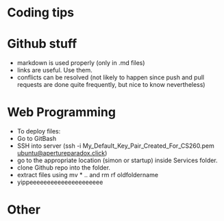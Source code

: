 # Coding tips
# Github stuff
 - markdown is used properly (only in .md files)
 - links are useful. Use them.
 - conflicts can be resolved (not likely to happen since push and pull requests are done quite frequently, but nice to know nevertheless)
# Web Programming
 - To deploy files:
 - Go to GitBash
 - SSH into server (ssh -i My_Default_Key_Pair_Created_For_CS260.pem ubuntu@apertureparadox.click)
 - go to the appropriate location (simon or startup) inside Services folder.
 - clone Github repo into the folder.
 - extract files using mv * .. and rm rf oldfoldername
 - yippeeeeeeeeeeeeeeeeeeeee
# Other
